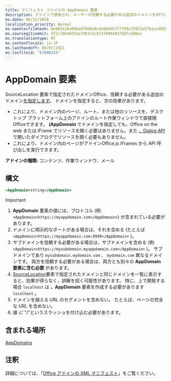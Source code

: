 ```yaml
---
title: マニフェスト ファイルの AppDomain 要素
description: アドインで使用され、ユーザーが信頼する必要がある追加のドメインをOffice。
ms.date: 06/12/2020
localization_priority: Normal
ms.openlocfilehash: be983418a09be8f808e6cde0b84bff7f99c25923e57baced85b915709668564c
ms.sourcegitcommit: 4f2c76b48d15e7d03c5c5f1f809493758fcd88ec
ms.translationtype: MT
ms.contentlocale: ja-JP
ms.lasthandoff: 08/07/2021
ms.locfileid: "57098315"
---
```

# <a name="appdomain-element"></a>AppDomain 要素

SourceLocation 要素で指定されたドメインOffice、信頼する必要がある追加のドメイン[を指定します](sourcelocation.md)。 ドメインを指定すると、次の効果があります。

- これにより、ドメイン内のページ、ルート、または他のリソースを、デスクトップ プラットフォーム上のアドインのルート作業ウィンドウで直接開Officeできます。 **(AppDomain** でドメインを指定しても、Office on the web または IFrame でリソースを開く必要はありません。また [、Dialog API](../../develop/dialog-api-in-office-add-ins.md)で開いたダイアログでリソースを開く必要もありません。
- これにより、ドメイン内のページがアドインOffice.js IFrames から API 呼び出しを実行できます。

**アドインの種類:** コンテンツ、作業ウィンドウ、メール

## <a name="syntax"></a>構文

```XML
<AppDomain>string</AppDomain>
```

> [!IMPORTANT]
> 1. **AppDomain** 要素の値には、プロトコル (例: `<AppDomain>https://myappdomain.com</AppDomain>`) が含まれている必要があります。
> 2. ドメインに明示的なポートがある場合は、それを含める (たとえば `<AppDomain>https://myappdomain.com:9999</AppDomain>` )。
> 3. サブドメインを信頼する必要がある場合は、サブドメインを含める (例: `<AppDomain>https://mysubdomain.myappdomain.com</AppDomain>` )。 サブドメインであり `mysubdomain.mydomain.com` 、 `mydomain.com` 異なるドメインです。 両方を信頼する必要がある場合は、両方とも別々の **AppDomain 要素に含む必要** があります。
> 4. [SourceLocation](sourcelocation.md)要素で指定されたドメインと同じドメインを一覧に表示すると、効果が得らなく、誤解を招く可能性があります。 特に、上で開発する場合 `localhost` は **、AppDomain** 要素を作成する必要があります `localhost` 。
> 5. ドメインを越える URL のセグメントを含めない。 たとえば、ページの完全な URL を含めない。
> 6. 値 *に* "/"というスラッシュを付け込む必要があります。

## <a name="contained-in"></a>含まれる場所

[AppDomains](appdomains.md)

## <a name="remarks"></a>注釈

詳細については、「[Office アドインの XML マニフェスト](../../develop/add-in-manifests.md)」をご覧ください。
